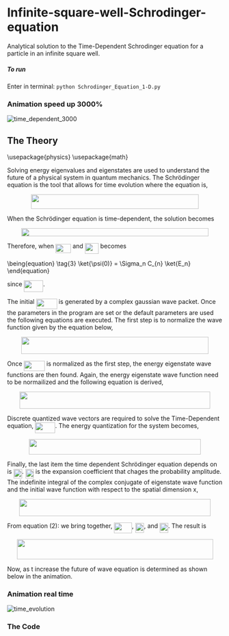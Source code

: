 # Infinite-square-well-Schrodinger-equation
Analytical solution to the Time-Dependent Schrodinger equation for a particle in an infinite square well.

##### To run
Enter in terminal:
`python Schrodinger_Equation_1-D.py`

### Animation speed up 3000%
![time_dependent_3000](https://github.com/timothypholmes/Infinite-square-well-Schrodinger-equation/blob/master/time_dependent_3000.gif)

## The Theory

\usepackage{physics}
\usepackage{math}

Solving energy eigenvalues and eigenstates are used to understand the future of a physical system in quantum mechanics. The Schrödinger equation is the tool that allows for time evolution where the equation is,

<p align="center"><img src="/tex/5c3ae9061b9b96043ba7ffb3db9bb470.svg?invert_in_darkmode&sanitize=true" align=middle width=391.16737274999997pt height=33.81208709999999pt/></p>

When the Schrödinger equation is time-dependent, the solution becomes

<p align="center"><img src="/tex/b3c131465e47f65a04cdbba4618830d6.svg?invert_in_darkmode&sanitize=true" align=middle width=437.2538907pt height=19.526994300000002pt/></p>

Therefore, when <img src="/tex/477a717e18587a5e8605780ca167c322.svg?invert_in_darkmode&sanitize=true" align=middle width=36.07293689999999pt height=21.18721440000001pt/> and <img src="/tex/08fbd8ec77aff96736a2f25a1ea90009.svg?invert_in_darkmode&sanitize=true" align=middle width=32.30223149999999pt height=24.65753399999998pt/> becomes

\being{equation} \tag{3}
\ket{\psi(0)} = \Sigma_n C_{n} \ket{E_n}
\end{equation}

since <img src="/tex/d568c0e1ecc86439b711628ed45ba194.svg?invert_in_darkmode&sanitize=true" align=middle width=45.16543844999999pt height=26.76175259999998pt/>. 

The initial <img src="/tex/4495b94b198ef96f03e08807e9f65f72.svg?invert_in_darkmode&sanitize=true" align=middle width=49.00310249999998pt height=24.65753399999998pt/> is generated by a complex gaussian wave packet. Once the parameters in the program are set or the default parameters are used the following equations are executed. The first step is to normalize the wave function given by the equation below,

<p align="center"><img src="/tex/6ccfa2286582bb2a35dc5109d2703a27.svg?invert_in_darkmode&sanitize=true" align=middle width=437.10712979999994pt height=39.61228755pt/></p>

Once <img src="/tex/4495b94b198ef96f03e08807e9f65f72.svg?invert_in_darkmode&sanitize=true" align=middle width=49.00310249999998pt height=24.65753399999998pt/> is normalized as the first step, the energy eigenstate wave functions are then found. Again, the energy eigenstate wave function need to be normailized and the following equation is derived,

<p align="center"><img src="/tex/eb12264876a3d4e8910397cc8ddcdc33.svg?invert_in_darkmode&sanitize=true" align=middle width=445.8864102pt height=39.452455349999994pt/></p>

Discrete quantized wave vectors are required to solve the Time-Dependent equation, <img src="/tex/65388eac83fde2cd79458efe154770d5.svg?invert_in_darkmode&sanitize=true" align=middle width=46.719990899999985pt height=24.65753399999998pt/>. The energy quantization for the system becomes,

<p align="center"><img src="/tex/5137ab43bcf995f135e95d16030cd018.svg?invert_in_darkmode&sanitize=true" align=middle width=401.30865719999997pt height=35.77743345pt/></p>

Finally, the last item the time dependent Schrödinger equation depends on is <img src="/tex/269df1b24837e284ec791de3ae768620.svg?invert_in_darkmode&sanitize=true" align=middle width=19.87487204999999pt height=22.465723500000017pt/>. <img src="/tex/269df1b24837e284ec791de3ae768620.svg?invert_in_darkmode&sanitize=true" align=middle width=19.87487204999999pt height=22.465723500000017pt/> is the expansion coefficient that chages the probability amplitude. The indefinite integral of the complex conjugate of eigenstate wave function and the initial wave function with respect to the spatial dimension x,

<p align="center"><img src="/tex/e1029eb34bf62c4dddc9afd0446de1a1.svg?invert_in_darkmode&sanitize=true" align=middle width=447.64274279999995pt height=39.61228755pt/></p>

From equation (2): we bring together, <img src="/tex/fb02ec93ec494888822d01225b9c0ccc.svg?invert_in_darkmode&sanitize=true" align=middle width=41.881791599999985pt height=24.65753399999998pt/>, <img src="/tex/c01241b79d48a987aa4a4fbc5b05808a.svg?invert_in_darkmode&sanitize=true" align=middle width=20.26074269999999pt height=22.465723500000017pt/>, and <img src="/tex/269df1b24837e284ec791de3ae768620.svg?invert_in_darkmode&sanitize=true" align=middle width=19.87487204999999pt height=22.465723500000017pt/>. The result is

<p align="center"><img src="/tex/2d2f45898a11473985f46107d71927e9.svg?invert_in_darkmode&sanitize=true" align=middle width=459.00117614999994pt height=46.867754999999995pt/></p>

Now, as t increase the future of wave equation is determined as shown below in the animation. 

### Animation real time
![time_evolution](https://github.com/timothypholmes/Infinite-square-well-Schrodinger-equation/blob/master/time_evolution.gif)

### The Code
